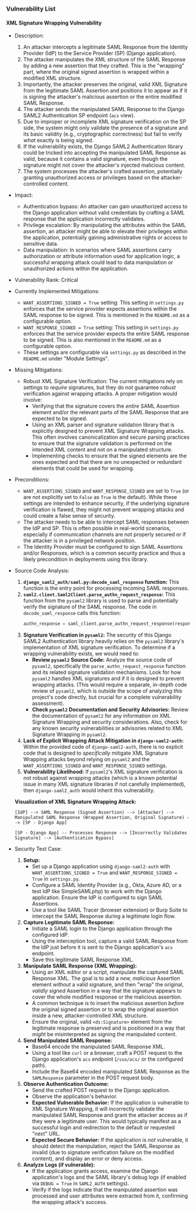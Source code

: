 ### Vulnerability List

#### XML Signature Wrapping Vulnerability

- Description:
    1. An attacker intercepts a legitimate SAML Response from the Identity Provider (IdP) to the Service Provider (SP) (Django application).
    2. The attacker manipulates the XML structure of the SAML Response by adding a new assertion that they crafted. This is the "wrapping" part, where the original signed assertion is wrapped within a modified XML structure.
    3. Importantly, the attacker preserves the original, valid XML Signature from the legitimate SAML Assertion and positions it to appear as if it is signing the attacker's malicious assertion or the entire modified SAML Response.
    4. The attacker sends the manipulated SAML Response to the Django SAML2 Authentication SP endpoint (`acs` view).
    5. Due to improper or incomplete XML signature verification on the SP side, the system might only validate the presence of a signature and its basic validity (e.g., cryptographic correctness) but fail to verify *what* exactly is being signed.
    6. If the vulnerability exists, the Django SAML2 Authentication library could be tricked into accepting the manipulated SAML Response as valid, because it contains a valid signature, even though the signature might not cover the attacker's injected malicious content.
    7. The system processes the attacker's crafted assertion, potentially granting unauthorized access or privileges based on the attacker-controlled content.

- Impact:
    - Authentication bypass: An attacker can gain unauthorized access to the Django application without valid credentials by crafting a SAML response that the application incorrectly validates.
    - Privilege escalation: By manipulating the attributes within the SAML assertion, an attacker might be able to elevate their privileges within the application, potentially gaining administrative rights or access to sensitive data.
    - Data manipulation: In scenarios where SAML assertions carry authorization or attribute information used for application logic, a successful wrapping attack could lead to data manipulation or unauthorized actions within the application.

- Vulnerability Rank: Critical

- Currently Implemented Mitigations:
    - `WANT_ASSERTIONS_SIGNED = True` setting: This setting in `settings.py` enforces that the service provider expects assertions within the SAML response to be signed. This is mentioned in the `README.md` as a configurable option.
    - `WANT_RESPONSE_SIGNED = True` setting: This setting in `settings.py` enforces that the service provider expects the entire SAML response to be signed. This is also mentioned in the `README.md` as a configurable option.
    - These settings are configurable via `settings.py` as described in the `README.md` under "Module Settings".

- Missing Mitigations:
    - Robust XML Signature Verification: The current mitigations rely on settings to *require* signatures, but they do not guarantee *robust* verification against wrapping attacks. A proper mitigation would involve:
        - Verifying that the signature covers the *entire* SAML Assertion element and/or the relevant parts of the SAML Response that are expected to be signed.
        - Using an XML parser and signature validation library that is explicitly designed to prevent XML Signature Wrapping attacks. This often involves canonicalization and secure parsing practices to ensure that the signature validation is performed on the intended XML content and not on a manipulated structure.
        - Implementing checks to ensure that the signed elements are the ones expected and that there are no unexpected or redundant elements that could be used for wrapping.

- Preconditions:
    - `WANT_ASSERTIONS_SIGNED` and `WANT_RESPONSE_SIGNED` are set to `True` (or are not explicitly set to `False` as `True` is the default). While these settings are intended to enhance security, if the underlying signature verification is flawed, they might not prevent wrapping attacks and could create a false sense of security.
    - The attacker needs to be able to intercept SAML responses between the IdP and SP. This is often possible in real-world scenarios, especially if communication channels are not properly secured or if the attacker is in a privileged network position.
    - The Identity Provider must be configured to sign SAML Assertions and/or Responses, which is a common security practice and thus a likely precondition in deployments using this library.

- Source Code Analysis:
    1. **`django_saml2_auth/saml.py:decode_saml_response` function:** This function is the entry point for processing incoming SAML responses.
    2. **`saml2.client.Saml2Client.parse_authn_request_response`:** This function from the `pysaml2` library is used to parse and potentially verify the signature of the SAML response. The code in `decode_saml_response` calls this function:
       ```python
       authn_response = saml_client.parse_authn_request_response(response, entity.BINDING_HTTP_POST)
       ```
    3. **Signature Verification in `pysaml2`:** The security of this Django SAML2 Authentication library heavily relies on the `pysaml2` library's implementation of XML signature verification. To determine if a wrapping vulnerability exists, we would need to:
        - **Review `pysaml2` Source Code:** Analyze the source code of `pysaml2`, specifically the `parse_authn_request_response` function and its related signature validation mechanisms. Look for how `pysaml2` handles XML signatures and if it is designed to prevent wrapping attacks. (This would require a separate, in-depth code review of `pysaml2`, which is outside the scope of analyzing *this* project's code directly, but crucial for a complete vulnerability assessment).
        - **Check `pysaml2` Documentation and Security Advisories:** Review the documentation of `pysaml2` for any information on XML Signature Wrapping and security considerations. Also, check for any known security vulnerabilities or advisories related to XML Signature Wrapping in `pysaml2`.
    4. **Lack of Explicit Wrapping Attack Mitigation in `django-saml2-auth`:**  Within the provided code of `django-saml2-auth`, there is no explicit code that is designed to *specifically* mitigate XML Signature Wrapping attacks beyond relying on `pysaml2` and the `WANT_ASSERTIONS_SIGNED` and `WANT_RESPONSE_SIGNED` settings.
    5. **Vulnerability Likelihood:** If `pysaml2`'s XML signature verification is not robust against wrapping attacks (which is a known potential issue in many XML signature libraries if not carefully implemented), then `django-saml2_auth` would inherit this vulnerability.

    **Visualization of XML Signature Wrapping Attack:**

    ```
    [IdP] --> SAML Response (Signed Assertion) --> [Attacker] --> Manipulated SAML Response (Wrapped Assertion, Original Signature) --> [SP - Django App]

    [SP - Django App] -- Processes Response --> [Incorrectly Validates Signature] --> [Authentication Bypass]
    ```

- Security Test Case:
    1. **Setup:**
        - Set up a Django application using `django-saml2-auth` with `WANT_ASSERTIONS_SIGNED = True` and `WANT_RESPONSE_SIGNED = True` in `settings.py`.
        - Configure a SAML Identity Provider (e.g., Okta, Azure AD, or a test IdP like SimpleSAMLphp) to work with the Django application. Ensure the IdP is configured to sign SAML Assertions.
        - Use a tool like SAML Tracer (browser extension) or Burp Suite to intercept the SAML Response during a legitimate login flow.
    2. **Capture Legitimate SAML Response:**
        - Initiate a SAML login to the Django application through the configured IdP.
        - Using the interception tool, capture a valid SAML Response from the IdP just before it is sent to the Django application's `acs` endpoint.
        - Save this legitimate SAML Response XML.
    3. **Manipulate SAML Response (XML Wrapping):**
        - Using an XML editor or a script, manipulate the captured SAML Response XML. The goal is to add a *new, malicious* Assertion element *without* a valid signature, and then "wrap" the original, *validly signed* Assertion in a way that the signature appears to cover the whole modified response or the malicious assertion.
        - A common technique is to insert the malicious assertion *before* the original signed assertion or to wrap the original assertion inside a new, attacker-controlled XML structure.
        - Ensure the original, valid `<ds:Signature>` element from the legitimate response is preserved and is positioned in a way that *might* be misinterpreted as signing the manipulated content.
    4. **Send Manipulated SAML Response:**
        - Base64 encode the manipulated SAML Response XML.
        - Using a tool like `curl` or a browser, craft a POST request to the Django application's `acs` endpoint (`/sso/acs/` or the configured path).
        - Include the Base64 encoded manipulated SAML Response as the `SAMLResponse` parameter in the POST request body.
    5. **Observe Authentication Outcome:**
        - Send the crafted POST request to the Django application.
        - Observe the application's behavior.
        - **Expected Vulnerable Behavior:** If the application is vulnerable to XML Signature Wrapping, it will incorrectly validate the manipulated SAML Response and grant the attacker access as if they were a legitimate user. This would typically manifest as a successful login and redirection to the default or requested "next" URL.
        - **Expected Secure Behavior:** If the application is *not* vulnerable, it should detect the manipulation, reject the SAML Response as invalid (due to signature verification failure on the modified content), and display an error or deny access.
    6. **Analyze Logs (if vulnerable):**
        - If the application grants access, examine the Django application's logs and the SAML library's debug logs (if enabled via `DEBUG = True` in `SAML2_AUTH` settings).
        - Verify if the logs indicate that the manipulated assertion was processed and user attributes were extracted from it, confirming the wrapping attack's success.